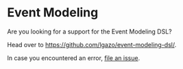 # Event Modeling

Are you looking for a support for the Event Modeling DSL?

Head over to https://github.com/lgazo/event-modeling-dsl/.

In case you encountered an error, [file an issue](https://github.com/lgazo/event-modeling-dsl/issues).
